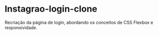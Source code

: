 # Instagrao-login-clone
Recriação da página de login, abordando os conceitos de CSS Flexbox e responsividade.
